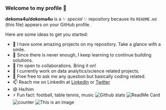 ### Welcome to my profile 👋

**dekoma4u/dekoma4u** is a ✨ _special_ ✨ repository because its `README.md` (this file) appears on your GitHub profile.

Here are some ideas to get you started:

- 🔭 I have some amazing projects on my repository. Take a glance with a smile.
- 🌱 Since there is never enough, I keep learning to continue building solutions.
- 👯 I’m open to collaborations. Bring it on!
- 🤔 I currently work on data analytics/science related projects. 
- 💬 Free free to ask me any question but basically coding related.
- 📫 Reach me on Linkedln at [Linkedln](https://www.linkedin.com/in/dekoma4u/) or [Twitter](https://www.twitter.com/dekoma4u)
- 😄 He/him
- ⚡ Fun fact: football, table tennis, music
![Github stats](https://github-readme-stats.vercel.app/api?username=dekoma4u)
![ReadMe Card](https://github-readme-stats.vercel.app/api/pin/?username=YourUsername&repo=dekoma4u)
![counter](https://[YourEndpoint].m.pipedream.net)
![This is an image](https://myoctocat.com/assets/images/base-octocat.svg)

